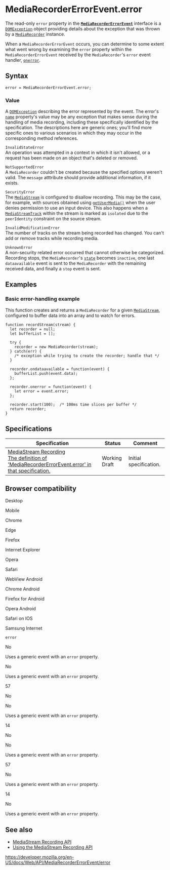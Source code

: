 # MediaRecorderErrorEvent.error

The read-only `error` property in the **[`MediaRecorderErrorEvent`](../mediarecordererrorevent)** interface is a [`DOMException`](../domexception) object providing details about the exception that was thrown by a [`MediaRecorder`](../mediarecorder) instance.

When a `MediaRecorderErrorEvent` occurs, you can determine to some extent what went wrong by examining the `error` property within the `MediaRecorderErrorEvent` received by the `MediaRecorder`'s `error` event handler, [`onerror`](../mediarecorder/onerror).

## Syntax

    error = MediaRecorderErrorEvent.error;

### Value

A [`DOMException`](../domexception) describing the error represented by the event. The error's [`name`](../domexception/name) property's value may be any exception that makes sense during the handling of media recording, including these specifically identified by the specification. The descriptions here are generic ones; you'll find more specific ones to various scenarios in which they may occur in the corresponding method references.

`InvalidStateError`  
An operation was attempted in a context in which it isn't allowed, or a request has been made on an object that's deleted or removed.

`NotSupportedError`  
A `MediaRecorder` couldn't be created because the specified options weren't valid. The `message` atttribute should provide additional information, if it exists.

`SecurityError`  
The [`MediaStream`](../mediastream) is configured to disallow recording. This may be the case, for example, with sources obtained using [`getUserMedia()`](../mediadevices/getusermedia) when the user denies permission to use an input device. This also happens when a [`MediaStreamTrack`](../mediastreamtrack) within the stream is marked as <span class="page-not-created">`isolated`</span> due to the <span class="page-not-created">`peerIdentity`</span> constraint on the source stream.

`InvalidModificationError`  
The number of tracks on the stream being recorded has changed. You can't add or remove tracks while recording media.

`UnknownError`  
A non-security related error occurred that cannot otherwise be categorized. Recording stops, the `MediaRecorder`'s [`state`](../mediarecorder/state) becomes `inactive`, one last `dataavailable` event is sent to the `MediaRecorder` with the remaining received data, and finally a `stop` event is sent.

## Examples

### Basic error-handling example

This function creates and returns a `MediaRecorder` for a given [`MediaStream`](../mediastream), configured to buffer data into an array and to watch for errors.

    function recordStream(stream) {
      let recorder = null;
      let bufferList = [];

      try {
        recorder = new MediaRecorder(stream);
      } catch(err) {
        /* exception while trying to create the recorder; handle that */
      }

      recorder.ondataavailable = function(event) {
        bufferList.push(event.data);
      };

      recorder.onerror = function(event) {
        let error = event.error;
      };

      recorder.start(100);  /* 100ms time slices per buffer */
      return recorder;
    }

## Specifications

<table><thead><tr class="header"><th>Specification</th><th>Status</th><th>Comment</th></tr></thead><tbody><tr class="odd"><td><a href="https://w3c.github.io/mediacapture-record/#errorevent-section">MediaStream Recording<br />
<span class="small">The definition of 'MediaRecorderErrorEvent.error' in that specification.</span></a></td><td><span class="spec-wd">Working Draft</span></td><td>Initial specification.</td></tr></tbody></table>

## Browser compatibility

Desktop

Mobile

Chrome

Edge

Firefox

Internet Explorer

Opera

Safari

WebView Android

Chrome Android

Firefox for Android

Opera Android

Safari on IOS

Samsung Internet

`error`

No

Uses a generic event with an `error` property.

No

Uses a generic event with an `error` property.

57

No

No

Uses a generic event with an `error` property.

14

No

No

Uses a generic event with an `error` property.

57

No

Uses a generic event with an `error` property.

14

No

Uses a generic event with an `error` property.

## See also

- [MediaStream Recording API](../mediastream_recording_api)
- [Using the MediaStream Recording API](../mediastream_recording_api/using_the_mediastream_recording_api)

<a href="https://developer.mozilla.org/en-US/docs/Web/API/MediaRecorderErrorEvent/error" class="_attribution-link">https://developer.mozilla.org/en-US/docs/Web/API/MediaRecorderErrorEvent/error</a>
